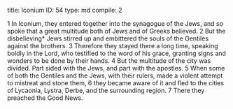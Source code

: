 title:          Iconium
ID:             54
type:           md
compile:        2


1 In Iconium, they entered together into the synagogue of the Jews, and so spoke that a great multitude both of Jews and of Greeks believed. 2 But the disbelieving* Jews stirred up and embittered the souls of the Gentiles against the brothers. 3 Therefore they stayed there a long time, speaking boldly in the Lord, who testified to the word of his grace, granting signs and wonders to be done by their hands. 4 But the multitude of the city was divided. Part sided with the Jews, and part with the apostles. 5 When some of both the Gentiles and the Jews, with their rulers, made a violent attempt to mistreat and stone them, 6 they became aware of it and fled to the cities of Lycaonia, Lystra, Derbe, and the surrounding region. 7 There they preached the Good News. 